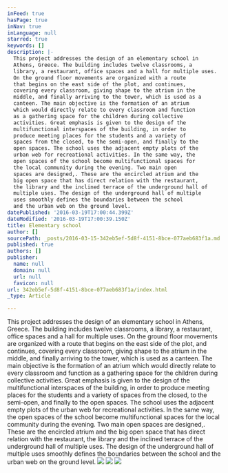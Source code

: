 ```yaml
---
inFeed: true
hasPage: true
inNav: true
inLanguage: null
starred: true
keywords: []
description: |-
  This project addresses the design of an elementary school in
  Athens, Greece. The building includes twelve classrooms, a
  library, a restaurant, office spaces and a hall for multiple uses.
  On the ground floor movements are organized with a route
  that begins on the east side of the plot, and continues,
  covering every classroom, giving shape to the atrium in the
  middle, and finally arriving to the tower, which is used as a
  canteen. The main objective is the formation of an atrium
  which would directly relate to every classroom and function
  as a gathering space for the children during collective
  activities. Great emphasis is given to the design of the
  multifunctional interspaces of the building, in order to
  produce meeting places for the students and a variety of
  spaces from the closed, to the semi-open, and finally to the
  open spaces. The school uses the adjacent empty plots of the
  urban web for recreational activities. In the same way, the
  open spaces of the school become multifunctional spaces for
  the local community during the evening. Two main open
  spaces are designed,. These are the encircled atrium and the
  big open space that has direct relation with the restaurant,
  the library and the inclined terrace of the underground hall of
  multiple uses. The design of the underground hall of multiple
  uses smoothly defines the boundaries between the school
  and the urban web on the ground level.
datePublished: '2016-03-19T17:00:44.399Z'
dateModified: '2016-03-19T17:00:39.150Z'
title: Elementary school
author: []
sourcePath: _posts/2016-03-15-342eb5ef-5d8f-4151-8bce-077aeb683f1a.md
published: true
authors: []
publisher:
  name: null
  domain: null
  url: null
  favicon: null
url: 342eb5ef-5d8f-4151-8bce-077aeb683f1a/index.html
_type: Article

---
```

This project addresses the design of an elementary school in
Athens, Greece. The building includes twelve classrooms, a
library, a restaurant, office spaces and a hall for multiple uses.
On the ground floor movements are organized with a route
that begins on the east side of the plot, and continues,
covering every classroom, giving shape to the atrium in the
middle, and finally arriving to the tower, which is used as a
canteen. The main objective is the formation of an atrium
which would directly relate to every classroom and function
as a gathering space for the children during collective
activities. Great emphasis is given to the design of the
multifunctional interspaces of the building, in order to
produce meeting places for the students and a variety of
spaces from the closed, to the semi-open, and finally to the
open spaces. The school uses the adjacent empty plots of the
urban web for recreational activities. In the same way, the
open spaces of the school become multifunctional spaces for
the local community during the evening. Two main open
spaces are designed,. These are the encircled atrium and the
big open space that has direct relation with the restaurant,
the library and the inclined terrace of the underground hall of
multiple uses. The design of the underground hall of multiple
uses smoothly defines the boundaries between the school
and the urban web on the ground level.
![](https://the-grid-user-content.s3-us-west-2.amazonaws.com/f35884a7-e78f-442c-9a42-1aaa7af85bae.jpg)
![](https://the-grid-user-content.s3-us-west-2.amazonaws.com/6b7609fd-19d8-4cfe-a617-308701339375.jpg)
![](https://the-grid-user-content.s3-us-west-2.amazonaws.com/53dbc114-8924-49ca-9ace-15a9d4471b5c.jpg)